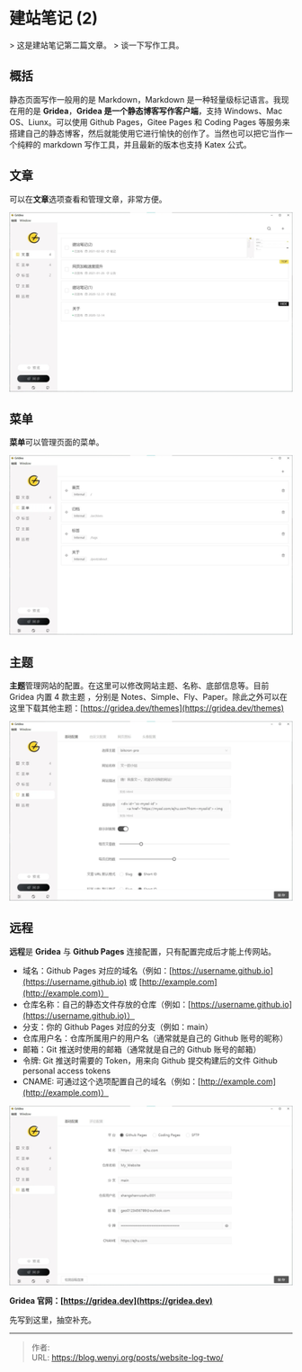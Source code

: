 # 建站笔记 (2)

&gt; 这是建站笔记第二篇文章。
&gt; 谈一下写作工具。

## 概括

静态页面写作一般用的是 Markdown，Markdown 是一种轻量级标记语言。我现在用的是 **Gridea**，**Gridea 是一个静态博客写作客户端**，支持 Windows、Mac OS、Liunx。可以使用 Github Pages，Gitee Pages 和 Coding Pages 等服务来搭建自己的静态博客，然后就能使用它进行愉快的创作了。当然也可以把它当作一个纯粹的    markdown 写作工具，并且最新的版本也支持 Katex 公式。

## 文章

可以在**文章**选项查看和管理文章，非常方便。

![Gridea 文章](1.webp)

## 菜单

**菜单**可以管理页面的菜单。

![Gridea 菜单](2.webp)

## 主题

**主题**管理网站的配置。在这里可以修改网站主题、名称、底部信息等。目前 Gridea 内置 4 款主题 ，分别是 Notes、Simple、Fly、Paper。除此之外可以在这里下载其他主题：[https://gridea.dev/themes](https://gridea.dev/themes)

![Gridea 主题](3.webp)

## 远程

**远程**是 **Gridea** 与 **Github Pages** 连接配置，只有配置完成后才能上传网站。

* 域名：Github Pages 对应的域名（例如：[https://username.github.io](https://username.github.io) 或 [http://example.com](http://example.com)）
* 仓库名称：自己的静态文件存放的仓库（例如：[https://username.github.io](https://username.github.io)）
* 分支：你的 Github Pages 对应的分支（例如：main）
* 仓库用户名：仓库所属用户的用户名（通常就是自己的 Github 账号的昵称）
* 邮箱：Git 推送时使用的邮箱（通常就是自己的 Github 账号的邮箱）
* 令牌: Git 推送时需要的 Token，用来向 Github 提交构建后的文件 Github personal access tokens
* CNAME: 可通过这个选项配置自己的域名（例如：[http://example.com](http://example.com)）

![Gridea 远程](4.webp)

**Gridea 官网：[https://gridea.dev](https://gridea.dev)**

先写到这里，抽空补充。


---

> 作者:   
> URL: https://blog.wenyi.org/posts/website-log-two/  

